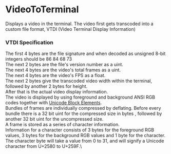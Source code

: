# VideoToTerminal
Displays a video in the terminal.
The video first gets transcoded into a custom file format, VTDI (Video Terminal Display Information)
### VTDI Specification
The first 4 bytes are the file signature and when decoded as unsigned 8-bit integers should be 86 84 68 73\
The next 2 bytes are the file's version number as a uint.\
The next 4 bytes are the video's total frames as a uint.\
The next 4 bytes are the video's FPS as a float.\
The next 2 bytes give the transcoded video width within the terminal, followed by another 2 bytes for height.\
After that is the actual video display information.\
The video is displayed by using foreground and background ANSI RGB codes together with [Unicode Block Elements](https://en.wikipedia.org/wiki/Block_Elements).\
Bundles of frames are individually compressed by deflating.
Before every bundle there is a 32 bit uint for the compressed size in bytes
, followed by another 32 bit uint for the uncompressed size.\
A frame is stored as a series of character information.\
Information for a character consists of 3 bytes for the foreground RGB values, 3 bytes for the background RGB values and 1 byte for the character.\
The character byte will take a value from 0 to 31, and will signify a Unicode character from U+2580 to U+259F.\
